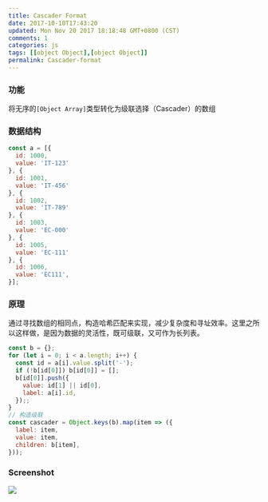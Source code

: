 ```yaml
---
title: Cascader Format
date: 2017-10-10T17:43:20
updated: Mon Nov 20 2017 18:18:48 GMT+0800 (CST)
comments: 1
categories: js
tags: [[object Object],[object Object]]
permalink: Cascader-format
---
```


### 功能

将无序的`[Object Array]`类型转化为级联选择（Cascader）的数组

<!--more-->

### 数据结构

```js
const a = [{
  id: 1000,
  value: 'IT-123'
}, {
  id: 1001,
  value: 'IT-456'
}, {
  id: 1002,
  value: 'IT-789'
}, {
  id: 1003,
  value: 'EC-000'
}, {
  id: 1005,
  value: 'EC-111'
}, {
  id: 1006,
  value: 'EC111',
}];
```

### 原理

通过寻找数组的相同点，构造哈希匹配来实现，减少复杂度和寻址效率。这里之所以这样做，是因为数据的灵活性，既可级联，又可作为长列表。

```js
const b = {};
for (let i = 0; i < a.length; i++) {
  const id = a[i].value.split('-');
  if (!b[id[0]]) b[id[0]] = [];
  b[id[0]].push({
    value: id[1] || id[0],
    label: a[i].id,
  });;
}
// 构造级联
const cascader = Object.keys(b).map(item => ({
  label: item,
  value: item,
  children: b[item],
}));
```

### Screenshot

![](https://beimg.oss-cn-beijing.aliyuncs.com/cascader.jpg!ace)